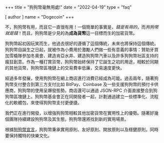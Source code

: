 +++
title = "狗狗幣毫無用處!"
date = "2022-04-19"
type = "faq"

[ author ]
  name = "Dogecoin"
+++

不，狗狗幣有用，而且它一直很有用！一個簡單的事實是，*錢是有用的*，而*狗狗幣就是錢*！而且，狗狗幣是少見的為**成為貨幣**這一目標而生的加密貨幣。

狗狗幣起初因玩笑而生，他過去很好的遵循了這個傳統，未來也將保持這個傳統。狗狗幣自誕生之日起，就被作為小費用於激勵人們做一些有意義的事情：贊助牙買加雪橇隊參加冬奧會、建造肯亞水井、建造狗狗幣汽車以及許多狗狗幣社區支持的瘋狂創意。作為一種打賞貨幣，狗狗幣始終保持了它誕生之初的用途，相較於同期的其他貨幣，狗狗幣區塊鏈上的交易費率低廉，交易速度更快。

經過多年發展，使用狗狗幣在網上商店進行消費已經成為可能。過去兩年，隨著狗狗幣支付整合到第三方支付比如 BitPay、Coinbase 及一些支援狗狗幣的預付卡供應商，狗狗幣的使用呈爆發態勢。商店還可以通過 JSON-RPC 介面直接整合到狗狗幣區塊鏈上。狗狗幣基金會正在同開發者一起，計劃通過建立一些標準化、流程化的軟體包，來使得狗狗幣支付更便捷。

我們正在進行開發，以增強狗狗幣相較其他加密貨幣在實用性上的優勢。隨著好幾個團隊持續建設狗狗幣及其生態，狗狗幣還將找到新的實用場景。

根據[狗狗幣宣言](https://foundation.dogecoin.com/zh-tw/manifesto/)，狗狗幣秉承實用原則、友好原則、開放原則以及穩健原則，同時要保持獨特的快樂文化。
